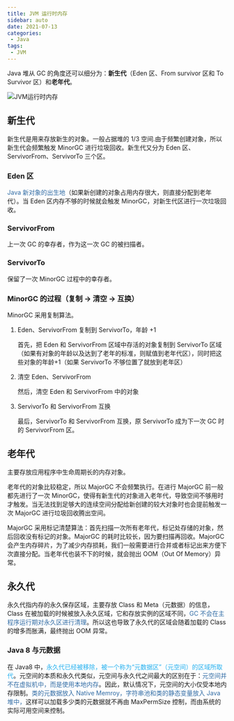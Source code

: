 ```yaml
---
title: JVM 运行时内存
sidebar: auto
date: 2021-07-13
categories:
 - Java
tags:
 - JVM
---
```


Java 堆从 GC 的角度还可以细分为：**新生代**（Eden 区、From survivor 区和 To Survivor 区）和**老年代**。

<img :src="$withBase('/img/java/jvm/JVM运行时内存.png')" alt="JVM运行时内存">

## 新生代

新生代是用来存放新生的对象。一般占据堆的 1/3 空间.由于频繁创建对象，所以新生代会频繁触发 MinorGC 进行垃圾回收。新生代又分为 Eden 区、ServivorFrom、ServivorTo 三个区。

### Eden 区

<font color='#316CA5'>Java 新对象的出生地</font>（如果新创建的对象占用内存很大，则直接分配到老年代）。当 Eden 区内存不够的时候就会触发 MinorGC，对新生代区进行一次垃圾回收。

### ServivorFrom

上一次 GC 的幸存者，作为这一次 GC 的被扫描者。

### ServivorTo

保留了一次 MinorGC 过程中的幸存者。

### MinorGC 的过程（复制 -> 清空 -> 互换）

MinorGC 采用复制算法。

1. Eden、ServivorFrom 复制到 ServivorTo，年龄 +1

   首先，把 Eden  和 ServivorFrom 区域中存活的对象复制到 ServivorTo 区域（如果有对象的年龄以及达到了老年的标准，则赋值到老年代区），同时把这些对象的年龄+1（如果 ServivorTo 不够位置了就放到老年区）

2. 清空 Eden、ServivorFrom

   然后，清空 Eden 和 ServivorFrom 中的对象

3. ServivorTo 和 ServivorFrom 互换

   最后，ServivorTo 和 ServivorFrom 互换，原 ServivorTo 成为下一次 GC 时的 ServivorFrom 区。

## 老年代

主要存放应用程序中生命周期长的内存对象。

老年代的对象比较稳定，所以 MajorGC 不会频繁执行。在进行 MajorGC 前一般都先进行了一次 MinorGC，使得有新生代的对象进入老年代，导致空间不够用时才触发。当无法找到足够大的连续空间分配给新创建的较大对象时也会提前触发一次 MajorGC 进行垃圾回收腾出空间。

MajorGC 采用标记清楚算法：首先扫描一次所有老年代，标记处存储的对象，然后回收没有标记的对象。MajorGC 的耗时比较长，因为要扫描再回收。MajorGC 会产生内存碎片，为了减少内存损耗，我们一般需要进行合并或者标记出来方便下次直接分配。当老年代也装不下的时候，就会抛出 OOM（Out Of Memory）异常。

## 永久代

永久代指内存的永久保存区域，主要存放 Class 和 Meta（元数据）的信息，Class 在被加载的时候被放入永久区域，它和存放实例的区域不同，<font color='#316CA5'>GC 不会在主程序运行期对永久区进行清理</font>。所以这也导致了永久代的区域会随着加载的 Class 的增多而胀满，最终抛出 OOM 异常。

### Java 8 与元数据

在 Java8 中，<font color='#24B0EF'>永久代已经被移除，被一个称为“元数据区”（元空间）的区域所取代</font>。元空间的本质和永久代类似，元空间与永久代之间最大的区别在于：<font color='#316CA5'>元空间并不在虚拟机中，而是使用本地内存</font>。因此，默认情况下，元空间的大小仅受本地内存限制。<font color='#316CA5'>类的元数据放入 Native Memroy，字符串池和类的静态变量放入 Java 堆中，</font>这样可以加载多少类的元数据就不再由 MaxPermSize 控制，而由系统的实际可用空间来控制。
